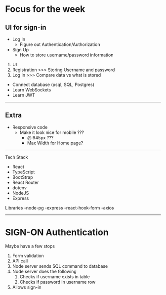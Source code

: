 # Focus for the week

## UI for sign-in
  - Log In
    - Figure out Authentication/Authorization
  - Sign Up
    - How to store username/password information

1. UI 
2. Registration >>> Storing Username and password
3. Log In >>> Compare data vs what is stored

- Connect database (psql, SQL, Postgres)
- Learn WebSockets
- Learn JWT

____________________
## Extra

- Responsive code 
  - Make it look nice for mobile ??? 
    - @ 945px ??? 
    - Max Width for Home page?
____________________

Tech Stack
- React
- TypeScript
- BootStrap
- React Router
- dotenv
- NodeJS
- Express

Libraries
-node-pg
-express
-react-hook-form
-axios

__________________________

# SIGN-ON Authentication
Maybe have a few stops
1. Form validation
2. API call
3. Node server sends SQL command to database
4. Node server does the following
   1. Checks if username exists in table
   2. Checks if password in username row
5. Allows sign-in